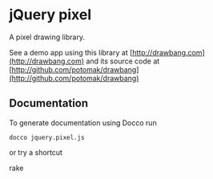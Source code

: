 # jQuery pixel

A pixel drawing library.

See a demo app using this library at [http://drawbang.com](http://drawbang.com) and its source code at [http://github.com/potomak/drawbang](http://github.com/potomak/drawbang)

## Documentation

To generate documentation using Docco run

    docco jquery.pixel.js

or try a shortcut

   rake